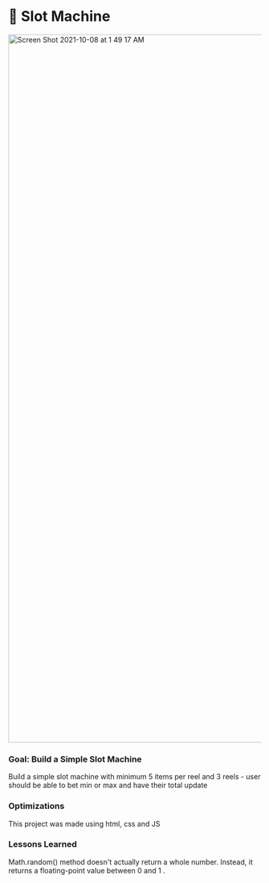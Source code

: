 # 🎰  Slot Machine
<img width="1409" alt="Screen Shot 2021-10-08 at 1 49 17 AM" src="https://user-images.githubusercontent.com/78456343/136504998-e087c2d1-b9e8-4be2-9024-a0e61945fcb2.png">



### Goal: Build a Simple Slot Machine

Build a simple slot machine with minimum 5 items per reel and 3 reels - user should be able to bet min or max and have their total update

### Optimizations
This project was made using html, css and JS

### Lessons Learned
Math.random() method doesn't actually return a whole number. Instead, it returns a floating-point value between 0  and 1 . 
